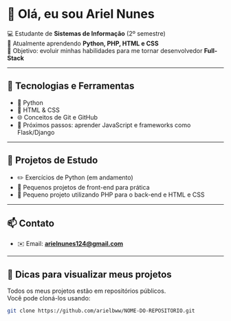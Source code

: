 # 👋 Olá, eu sou Ariel Nunes

💻 Estudante de **Sistemas de Informação** (2º semestre)  
🌱 Atualmente aprendendo **Python, PHP, HTML e CSS**  
🎯 Objetivo: evoluir minhas habilidades para me tornar desenvolvedor **Full-Stack**  

---

## 🚀 Tecnologias e Ferramentas

* 🐍 Python
* 🎨 HTML & CSS
* 🌐 Conceitos de Git e GitHub
* 🔧 Próximos passos: aprender JavaScript e frameworks como Flask/Django

---

## 📂 Projetos de Estudo

* ✏️ Exercícios de Python (em andamento)
* 🌱 Pequenos projetos de front-end para prática
* 🗿 Pequeno projeto utilizando PHP para o back-end e HTML e CSS

---

## 📫 Contato

* ✉️ Email: **arielnunes124@gmail.com**   

---

## 👀 Dicas para visualizar meus projetos

Todos os meus projetos estão em repositórios públicos.  
Você pode cloná-los usando:

```bash
git clone https://github.com/arielbww/NOME-DO-REPOSITORIO.git
